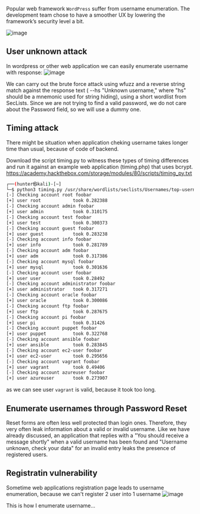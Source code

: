 Popular web framework `WordPress` suffer from username enumeration. The development team chose to have a smoother UX by lowering the framework’s security level a bit.

![image](https://github.com/offensivecyber03/htbacademy/assets/71892943/bbb27e13-5310-4d95-bafa-05d437bcf519)

## User unknown attack

In wordpress or other web application we can easily enumerate username with response:
![image](https://github.com/offensivecyber03/htbacademy/assets/71892943/8ef3fe1a-1e3c-49d1-9c31-72260741f1d3)

We can carry out the brute force attack using wfuzz and a reverse string match against the response text 
( --hs "Unknown username," where "hs" should be a mnemonic used for string hiding), 
using a short wordlist from SecLists. Since we are not trying to find a valid password, we do not care about the Password field, so we will use a dummy one.

## Timing attack
There might be situation when application cheking username takes longer time than usual, because of code of backend.

Download the script timing.py to witness these types of timing differences and run it against an example web application (timing.php) that uses bcrypt. 
https://academy.hackthebox.com/storage/modules/80/scripts/timing_py.txt

```bash
┌──(hunter㉿kali)-[~]
└─$ python3 timing.py /usr/share/wordlists/seclists/Usernames/top-usernames-shortlist.txt
[-] Checking account root foobar
[+] user root            took 0.282388
[-] Checking account admin foobar
[+] user admin           took 0.310175
[-] Checking account test foobar
[+] user test            took 0.300373
[-] Checking account guest foobar
[+] user guest           took 0.283238
[-] Checking account info foobar
[+] user info            took 0.281789
[-] Checking account adm foobar
[+] user adm             took 0.317386
[-] Checking account mysql foobar
[+] user mysql           took 0.301636
[-] Checking account user foobar
[+] user user            took 0.28492
[-] Checking account administrator foobar
[+] user administrator   took 0.317271
[-] Checking account oracle foobar
[+] user oracle          took 0.300086
[-] Checking account ftp foobar
[+] user ftp             took 0.287675
[-] Checking account pi foobar
[+] user pi              took 0.31426
[-] Checking account puppet foobar
[+] user puppet          took 0.322768
[-] Checking account ansible foobar
[+] user ansible         took 0.283845
[-] Checking account ec2-user foobar
[+] user ec2-user        took 0.295656
[-] Checking account vagrant foobar
[+] user vagrant         took 0.49406
[-] Checking account azureuser foobar
[+] user azureuser       took 0.273907
```
as we can see user `vagrant` is valid, because it took too long.

## Enumerate usernames through Password Reset
Reset forms are often less well protected than login ones. Therefore, they very often leak information about a valid or invalid username. 
Like we have already discussed, an application that replies with a "You should receive a message shortly" when a valid username has been found and "Username unknown,
check your data" for an invalid entry leaks the presence of registered users.

## Registratin vulnerability
Sometime web applications registration page leads to username enumeration, because we can't register 2 user into 1 username
![image](https://github.com/offensivecyber03/htbacademy/assets/71892943/108a5dde-d155-4dcd-8578-74080cfa1a41)

This is how I enumerate username...

